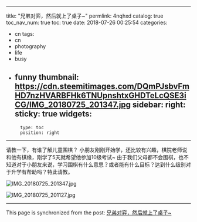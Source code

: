 
---
title: "兄弟对弈，然后就上了桌子~"
permlink: 4nqhxd
catalog: true
toc_nav_num: true
toc: true
date: 2018-07-26 00:25:54
categories:
- cn
tags:
- cn
- photography
- life
- busy
- funny
thumbnail: https://cdn.steemitimages.com/DQmPJsbvFmHD7nzHVARBFHk6TNUpnshtxGHDTeLcQSE3iCG/IMG_20180725_201347.jpg
sidebar:
    right:
        sticky: true
widgets:
    -
        type: toc
        position: right
---


请教一下，有谁了解儿童围棋？ 
小朋友刚刚开始学，还比较有兴趣，棋院老师说和他有棋缘，刚学了5天就希望他参加10级考试~
由于我们父母都不会围棋，也不知道对于小朋友来说，学习围棋有什么意思？或者能有什么目标？达到什么级别对于升学有帮助吗？特此请教。

![IMG_20180725_201347.jpg](https://cdn.steemitimages.com/DQmPJsbvFmHD7nzHVARBFHk6TNUpnshtxGHDTeLcQSE3iCG/IMG_20180725_201347.jpg)

![IMG_20180725_201127.jpg](https://cdn.steemitimages.com/DQmbUX3QPwdYy9PkwzyAMnnX5xEm9i4ttshBYMEUVNsZ6rS/IMG_20180725_201127.jpg)

- - -

This page is synchronized from the post: [兄弟对弈，然后就上了桌子~](https://steemit.com/@andrewma/4nqhxd)

